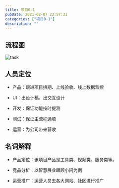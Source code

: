 ```yaml
---
title: 项目0-1
pubDate: 2021-02-07 23:57:31
categories: ["项目0-1"]
description: ""
---
```


## 流程图

![task](https://user-images.githubusercontent.com/16217324/107151912-29afc100-69a0-11eb-92f7-a0ddce688a81.png)

## 人员定位

- 产品：跟进项目排期、上线验收、线上数据监控

- UI：出设计稿、出交互设计

- 开发：保证功能按时提测

- 测试：保证主流程通顺

- 运营：为公司带来营收

## 名词解释

- 产品定位：该项目产品是工具类、视频类、服务类等。

- 竞品分析：以智慧展业跟顾小问为例

- 运营推广：运营人员去各大网站、社区进行推广

